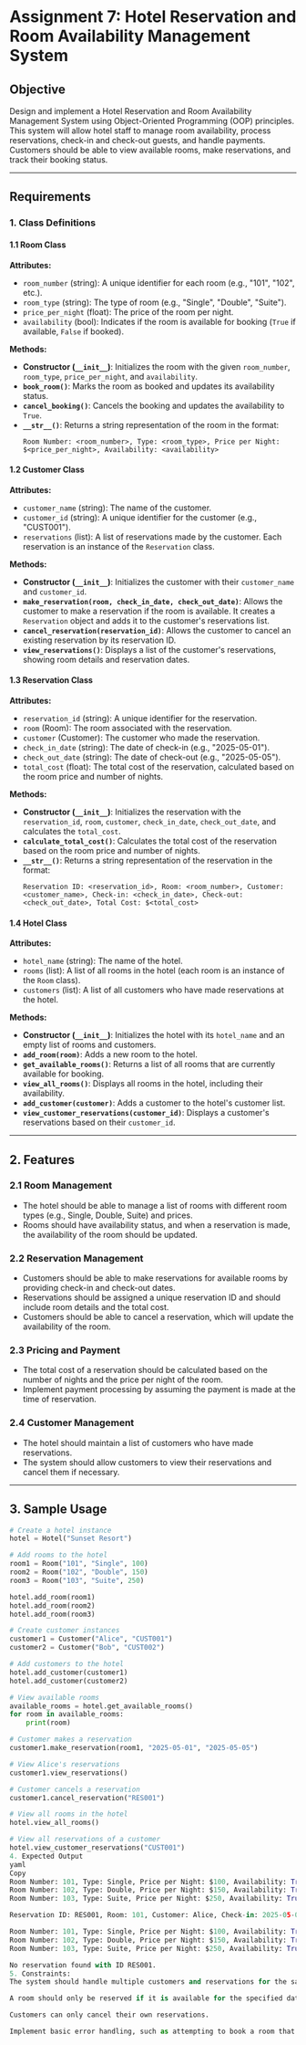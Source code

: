 # Assignment 7: Hotel Reservation and Room Availability Management System

## Objective
Design and implement a Hotel Reservation and Room Availability Management System using Object-Oriented Programming (OOP) principles. This system will allow hotel staff to manage room availability, process reservations, check-in and check-out guests, and handle payments. Customers should be able to view available rooms, make reservations, and track their booking status.

---

## Requirements

### 1. Class Definitions

#### 1.1 Room Class

**Attributes:**
- `room_number` (string): A unique identifier for each room (e.g., "101", "102", etc.).
- `room_type` (string): The type of room (e.g., "Single", "Double", "Suite").
- `price_per_night` (float): The price of the room per night.
- `availability` (bool): Indicates if the room is available for booking (`True` if available, `False` if booked).

**Methods:**
- **Constructor (`__init__`)**: Initializes the room with the given `room_number`, `room_type`, `price_per_night`, and `availability`.
- **`book_room()`**: Marks the room as booked and updates its availability status.
- **`cancel_booking()`**: Cancels the booking and updates the availability to `True`.
- **`__str__()`**: Returns a string representation of the room in the format:
    ```
    Room Number: <room_number>, Type: <room_type>, Price per Night: $<price_per_night>, Availability: <availability>
    ```

#### 1.2 Customer Class

**Attributes:**
- `customer_name` (string): The name of the customer.
- `customer_id` (string): A unique identifier for the customer (e.g., "CUST001").
- `reservations` (list): A list of reservations made by the customer. Each reservation is an instance of the `Reservation` class.

**Methods:**
- **Constructor (`__init__`)**: Initializes the customer with their `customer_name` and `customer_id`.
- **`make_reservation(room, check_in_date, check_out_date)`**: Allows the customer to make a reservation if the room is available. It creates a `Reservation` object and adds it to the customer's reservations list.
- **`cancel_reservation(reservation_id)`**: Allows the customer to cancel an existing reservation by its reservation ID.
- **`view_reservations()`**: Displays a list of the customer's reservations, showing room details and reservation dates.

#### 1.3 Reservation Class

**Attributes:**
- `reservation_id` (string): A unique identifier for the reservation.
- `room` (Room): The room associated with the reservation.
- `customer` (Customer): The customer who made the reservation.
- `check_in_date` (string): The date of check-in (e.g., "2025-05-01").
- `check_out_date` (string): The date of check-out (e.g., "2025-05-05").
- `total_cost` (float): The total cost of the reservation, calculated based on the room price and number of nights.

**Methods:**
- **Constructor (`__init__`)**: Initializes the reservation with the `reservation_id`, `room`, `customer`, `check_in_date`, `check_out_date`, and calculates the `total_cost`.
- **`calculate_total_cost()`**: Calculates the total cost of the reservation based on the room price and number of nights.
- **`__str__()`**: Returns a string representation of the reservation in the format:
    ```
    Reservation ID: <reservation_id>, Room: <room_number>, Customer: <customer_name>, Check-in: <check_in_date>, Check-out: <check_out_date>, Total Cost: $<total_cost>
    ```

#### 1.4 Hotel Class

**Attributes:**
- `hotel_name` (string): The name of the hotel.
- `rooms` (list): A list of all rooms in the hotel (each room is an instance of the `Room` class).
- `customers` (list): A list of all customers who have made reservations at the hotel.

**Methods:**
- **Constructor (`__init__`)**: Initializes the hotel with its `hotel_name` and an empty list of rooms and customers.
- **`add_room(room)`**: Adds a new room to the hotel.
- **`get_available_rooms()`**: Returns a list of all rooms that are currently available for booking.
- **`view_all_rooms()`**: Displays all rooms in the hotel, including their availability.
- **`add_customer(customer)`**: Adds a customer to the hotel's customer list.
- **`view_customer_reservations(customer_id)`**: Displays a customer's reservations based on their `customer_id`.

---

## 2. Features

### 2.1 Room Management
- The hotel should be able to manage a list of rooms with different room types (e.g., Single, Double, Suite) and prices.
- Rooms should have availability status, and when a reservation is made, the availability of the room should be updated.

### 2.2 Reservation Management
- Customers should be able to make reservations for available rooms by providing check-in and check-out dates.
- Reservations should be assigned a unique reservation ID and should include room details and the total cost.
- Customers should be able to cancel a reservation, which will update the availability of the room.

### 2.3 Pricing and Payment
- The total cost of a reservation should be calculated based on the number of nights and the price per night of the room.
- Implement payment processing by assuming the payment is made at the time of reservation.

### 2.4 Customer Management
- The hotel should maintain a list of customers who have made reservations.
- The system should allow customers to view their reservations and cancel them if necessary.

---

## 3. Sample Usage

```python
# Create a hotel instance
hotel = Hotel("Sunset Resort")

# Add rooms to the hotel
room1 = Room("101", "Single", 100)
room2 = Room("102", "Double", 150)
room3 = Room("103", "Suite", 250)

hotel.add_room(room1)
hotel.add_room(room2)
hotel.add_room(room3)

# Create customer instances
customer1 = Customer("Alice", "CUST001")
customer2 = Customer("Bob", "CUST002")

# Add customers to the hotel
hotel.add_customer(customer1)
hotel.add_customer(customer2)

# View available rooms
available_rooms = hotel.get_available_rooms()
for room in available_rooms:
    print(room)

# Customer makes a reservation
customer1.make_reservation(room1, "2025-05-01", "2025-05-05")

# View Alice's reservations
customer1.view_reservations()

# Customer cancels a reservation
customer1.cancel_reservation("RES001")

# View all rooms in the hotel
hotel.view_all_rooms()

# View all reservations of a customer
hotel.view_customer_reservations("CUST001")
4. Expected Output
yaml
Copy
Room Number: 101, Type: Single, Price per Night: $100, Availability: True
Room Number: 102, Type: Double, Price per Night: $150, Availability: True
Room Number: 103, Type: Suite, Price per Night: $250, Availability: True

Reservation ID: RES001, Room: 101, Customer: Alice, Check-in: 2025-05-01, Check-out: 2025-05-05, Total Cost: $400.0

Room Number: 101, Type: Single, Price per Night: $100, Availability: True
Room Number: 102, Type: Double, Price per Night: $150, Availability: True
Room Number: 103, Type: Suite, Price per Night: $250, Availability: True

No reservation found with ID RES001.
5. Constraints:
The system should handle multiple customers and reservations for the same room.

A room should only be reserved if it is available for the specified dates.

Customers can only cancel their own reservations.

Implement basic error handling, such as attempting to book a room that is already reserved or canceling a non-existent reservation.